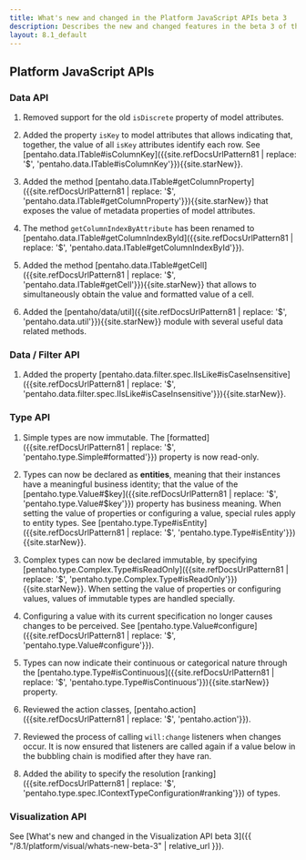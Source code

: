 ```yaml
---
title: What's new and changed in the Platform JavaScript APIs beta 3
description: Describes the new and changed features in the beta 3 of the Platform JavaScript APIs.
layout: 8.1_default
---
```


## Platform JavaScript APIs

### Data API

1. Removed support for the old `isDiscrete` property of model attributes.

2. Added the property `isKey` to model attributes that allows indicating that, together, 
   the value of all `isKey` attributes identify each row.
   See [pentaho.data.ITable#isColumnKey]({{site.refDocsUrlPattern81 | replace: '$', 'pentaho.data.ITable#isColumnKey'}}){{site.starNew}}.

3. Added the method 
   [pentaho.data.ITable#getColumnProperty]({{site.refDocsUrlPattern81 | replace: '$', 'pentaho.data.ITable#getColumnProperty'}}){{site.starNew}}
   that exposes the value of metadata properties of model attributes.
   
4. The method `getColumnIndexByAttribute` has been renamed to
   [pentaho.data.ITable#getColumnIndexById]({{site.refDocsUrlPattern81 | replace: '$', 'pentaho.data.ITable#getColumnIndexById'}}).

5. Added the method 
   [pentaho.data.ITable#getCell]({{site.refDocsUrlPattern81 | replace: '$', 'pentaho.data.ITable#getCell'}}){{site.starNew}}
   that allows to simultaneously obtain the value and formatted value of a cell.


6. Added the [pentaho/data/util]({{site.refDocsUrlPattern81 | replace: '$', 'pentaho.data.util'}}){{site.starNew}} module
   with several useful data related methods.

    
### Data / Filter API

1. Added the property 
   [pentaho.data.filter.spec.IIsLike#isCaseInsensitive]({{site.refDocsUrlPattern81 | replace: '$', 'pentaho.data.filter.spec.IIsLike#isCaseInsensitive'}}){{site.starNew}}.

### Type API

1. Simple types are now immutable.
   The [formatted]({{site.refDocsUrlPattern81 | replace: '$', 'pentaho.type.Simple#formatted'}}) 
   property is now read-only.
   
2. Types can now be declared as **entities**, 
   meaning that their instances have a meaningful business identity;
   that the value of the [pentaho.type.Value#$key]({{site.refDocsUrlPattern81 | replace: '$', 'pentaho.type.Value#$key'}})
   property has business meaning.
   When setting the value of properties or configuring a value, special rules apply to entity types.
   See [pentaho.type.Type#isEntity]({{site.refDocsUrlPattern81 | replace: '$', 'pentaho.type.Type#isEntity'}}){{site.starNew}}.

3. Complex types can now be declared immutable, by specifying
   [pentaho.type.Complex.Type#isReadOnly]({{site.refDocsUrlPattern81 | replace: '$', 'pentaho.type.Complex.Type#isReadOnly'}}){{site.starNew}}.
   When setting the value of properties or configuring values, 
   values of immutable types are handled specially.

4. Configuring a value with its current specification no longer causes changes to be perceived.
   See [pentaho.type.Value#configure]({{site.refDocsUrlPattern81 | replace: '$', 'pentaho.type.Value#configure'}}).

5. Types can now indicate their continuous or categorical nature through the
   [pentaho.type.Type#isContinuous]({{site.refDocsUrlPattern81 | replace: '$', 'pentaho.type.Type#isContinuous'}}){{site.starNew}}
   property.

6. Reviewed the action classes, [pentaho.action]({{site.refDocsUrlPattern81 | replace: '$', 'pentaho.action'}}).

7. Reviewed the process of calling `will:change` listeners when changes occur. 
   It is now ensured that listeners are called again if a value below in the bubbling chain is modified after 
   they have ran.
   
8. Added the ability to specify the resolution 
   [ranking]({{site.refDocsUrlPattern81 | replace: '$', 'pentaho.type.spec.IContextTypeConfiguration#ranking'}}) of types.

### Visualization API

See [What's new and changed in the Visualization API beta 3]({{ "/8.1/platform/visual/whats-new-beta-3" | relative_url }}).

